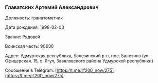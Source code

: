 ### Главатских Артемий Александрович

Должность: гранатометчик

Дата рождения: 1998-02-03

Звание: Рядовой

Воинская часть: 90600

Адрес: Удмуртская республика, Балезинский р-н, пос. Балезино (ул. Офицерская. 15, с. Ягул, Завяловского района Удмурской республики)

Сообщение в Telegram: [https://t.me/rf200_now/275](https://t.me/rf200_now/275)
